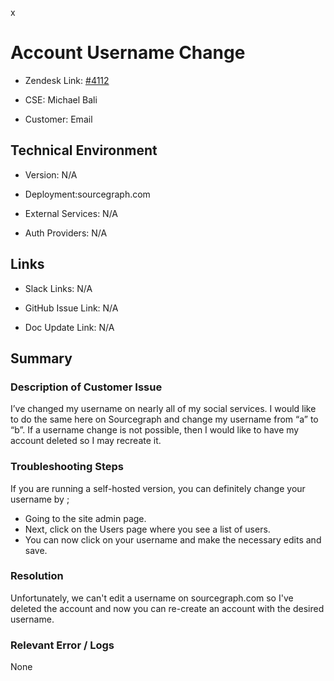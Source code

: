 x

# Account Username Change <!-- Ticket Title  Hint: include keywords to make it searchable -->



- Zendesk Link: [#4112](https://sourcegraph.zendesk.com/agent/tickets/4112)

- CSE: Michael Bali

- Customer: Email <!-- Redact if this contains personally identifying information -->


<!-- Data populated from integration, speak to Ben Gordon or Michael Bali if not working -->

<!-- During Internal team trial, fill missing data manually (we are waiting for all data to sync) -->



## Technical Environment

- Version: ​N/A

- Deployment:sourcegraph.com

- External Services: N/A

- Auth Providers: N/A





## Links
<!-- Data for CSE manual entry -->
- Slack Links: N/A

- GitHub Issue Link: N/A

- Doc Update Link: N/A



## Summary

### Description of Customer Issue

I’ve changed my username on nearly all of my social services.  I would like to do the same here on Sourcegraph and change my username from “a” to “b”.  If a username change is not possible, then I would like to have my account deleted so I may recreate it.


### Troubleshooting Steps

If you are running a self-hosted version, you can definitely change your username by ;

- Going to the site admin page.
- Next, click on the Users page where you see a list of users.
- You can now click on your username and make the necessary edits and save.


### Resolution

Unfortunately, we can't edit a username on sourcegraph.com so I've deleted the account and now you can re-create an account with the desired username.


### Relevant Error / Logs

<!-- Please redact keys, tokens, and personal identifying information -->

None


<!-- Once complete, upload a copy to https://github.com/sourcegraph/support-tools-internal/tree/main/resolved-tickets as a .md file -->
<!-- Name the file 4112.md -->
